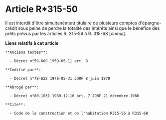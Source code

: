 # Article R*315-50

Il est interdit d'être simultanément titulaire de plusieurs comptes d'épargne-crédit sous peine de perdre la totalité des
intérêts ainsi que le bénéfice des prêts prévus par les articles R. 315-56 à R. 315-68 [*cumul*].

**Liens relatifs à cet article**

	**Anciens textes**:

	  - Décret n°59-609 1959-05-11 art. 8

	**Codifié par**:

	  - Décret n°78-622 1978-05-31 JORF 8 juin 1978

	**Abrogé par**:

	  - Décret n°80-1031 1980-12-16 art. 7 JORF 21 décembre 1980

	**Cite**:

	  - Code de la construction et de l'habitation R315-56 à R315-68
